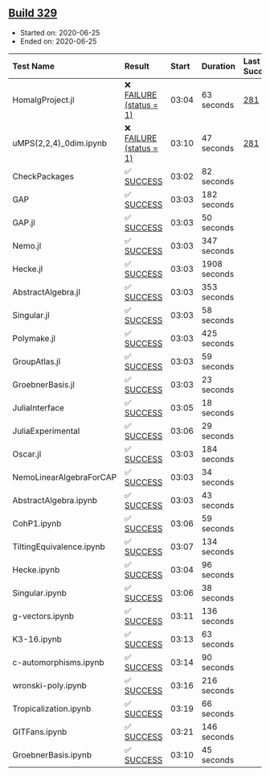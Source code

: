 ## [Build 329](https://oscarci.mathematik.uni-kl.de/job/oscar-stable/329/)

* Started on: 2020-06-25
* Ended on: 2020-06-25

| Test Name    | Result | Start | Duration | Last Success | First Failure |
|:-------------|:-------|:------|:---------|:-------------|:--------------|
| HomalgProject.jl | ❌ [FAILURE (status = 1)](https://oscarci.mathematik.uni-kl.de/job/oscar-stable/329/artifact/logs/build-329/HomalgProject.jl.log) | 03:04 | 63 seconds | [281](https://oscarci.mathematik.uni-kl.de/job/oscar-stable/281/) | [282](https://oscarci.mathematik.uni-kl.de/job/oscar-stable/282/) |
| uMPS(2,2,4)_0dim.ipynb | ❌ [FAILURE (status = 1)](https://oscarci.mathematik.uni-kl.de/job/oscar-stable/329/artifact/logs/build-329/uMPS-2-2-4-_0dim.ipynb.log) | 03:10 | 47 seconds | [281](https://oscarci.mathematik.uni-kl.de/job/oscar-stable/281/) | [282](https://oscarci.mathematik.uni-kl.de/job/oscar-stable/282/) |
| CheckPackages | ✅ [SUCCESS](https://oscarci.mathematik.uni-kl.de/job/oscar-stable/329/artifact/logs/build-329/CheckPackages.log) | 03:02 | 82 seconds |  |  |
| GAP | ✅ [SUCCESS](https://oscarci.mathematik.uni-kl.de/job/oscar-stable/329/artifact/logs/build-329/GAP.log) | 03:03 | 182 seconds |  |  |
| GAP.jl | ✅ [SUCCESS](https://oscarci.mathematik.uni-kl.de/job/oscar-stable/329/artifact/logs/build-329/GAP.jl.log) | 03:03 | 50 seconds |  |  |
| Nemo.jl | ✅ [SUCCESS](https://oscarci.mathematik.uni-kl.de/job/oscar-stable/329/artifact/logs/build-329/Nemo.jl.log) | 03:03 | 347 seconds |  |  |
| Hecke.jl | ✅ [SUCCESS](https://oscarci.mathematik.uni-kl.de/job/oscar-stable/329/artifact/logs/build-329/Hecke.jl.log) | 03:03 | 1908 seconds |  |  |
| AbstractAlgebra.jl | ✅ [SUCCESS](https://oscarci.mathematik.uni-kl.de/job/oscar-stable/329/artifact/logs/build-329/AbstractAlgebra.jl.log) | 03:03 | 353 seconds |  |  |
| Singular.jl | ✅ [SUCCESS](https://oscarci.mathematik.uni-kl.de/job/oscar-stable/329/artifact/logs/build-329/Singular.jl.log) | 03:03 | 58 seconds |  |  |
| Polymake.jl | ✅ [SUCCESS](https://oscarci.mathematik.uni-kl.de/job/oscar-stable/329/artifact/logs/build-329/Polymake.jl.log) | 03:03 | 425 seconds |  |  |
| GroupAtlas.jl | ✅ [SUCCESS](https://oscarci.mathematik.uni-kl.de/job/oscar-stable/329/artifact/logs/build-329/GroupAtlas.jl.log) | 03:03 | 59 seconds |  |  |
| GroebnerBasis.jl | ✅ [SUCCESS](https://oscarci.mathematik.uni-kl.de/job/oscar-stable/329/artifact/logs/build-329/GroebnerBasis.jl.log) | 03:03 | 23 seconds |  |  |
| JuliaInterface | ✅ [SUCCESS](https://oscarci.mathematik.uni-kl.de/job/oscar-stable/329/artifact/logs/build-329/JuliaInterface.log) | 03:05 | 18 seconds |  |  |
| JuliaExperimental | ✅ [SUCCESS](https://oscarci.mathematik.uni-kl.de/job/oscar-stable/329/artifact/logs/build-329/JuliaExperimental.log) | 03:06 | 29 seconds |  |  |
| Oscar.jl | ✅ [SUCCESS](https://oscarci.mathematik.uni-kl.de/job/oscar-stable/329/artifact/logs/build-329/Oscar.jl.log) | 03:03 | 184 seconds |  |  |
| NemoLinearAlgebraForCAP | ✅ [SUCCESS](https://oscarci.mathematik.uni-kl.de/job/oscar-stable/329/artifact/logs/build-329/NemoLinearAlgebraForCAP.log) | 03:03 | 34 seconds |  |  |
| AbstractAlgebra.ipynb | ✅ [SUCCESS](https://oscarci.mathematik.uni-kl.de/job/oscar-stable/329/artifact/logs/build-329/AbstractAlgebra.ipynb.log) | 03:03 | 43 seconds |  |  |
| CohP1.ipynb | ✅ [SUCCESS](https://oscarci.mathematik.uni-kl.de/job/oscar-stable/329/artifact/logs/build-329/CohP1.ipynb.log) | 03:06 | 59 seconds |  |  |
| TiltingEquivalence.ipynb | ✅ [SUCCESS](https://oscarci.mathematik.uni-kl.de/job/oscar-stable/329/artifact/logs/build-329/TiltingEquivalence.ipynb.log) | 03:07 | 134 seconds |  |  |
| Hecke.ipynb | ✅ [SUCCESS](https://oscarci.mathematik.uni-kl.de/job/oscar-stable/329/artifact/logs/build-329/Hecke.ipynb.log) | 03:04 | 96 seconds |  |  |
| Singular.ipynb | ✅ [SUCCESS](https://oscarci.mathematik.uni-kl.de/job/oscar-stable/329/artifact/logs/build-329/Singular.ipynb.log) | 03:06 | 38 seconds |  |  |
| g-vectors.ipynb | ✅ [SUCCESS](https://oscarci.mathematik.uni-kl.de/job/oscar-stable/329/artifact/logs/build-329/g-vectors.ipynb.log) | 03:11 | 136 seconds |  |  |
| K3-16.ipynb | ✅ [SUCCESS](https://oscarci.mathematik.uni-kl.de/job/oscar-stable/329/artifact/logs/build-329/K3-16.ipynb.log) | 03:13 | 63 seconds |  |  |
| c-automorphisms.ipynb | ✅ [SUCCESS](https://oscarci.mathematik.uni-kl.de/job/oscar-stable/329/artifact/logs/build-329/c-automorphisms.ipynb.log) | 03:14 | 90 seconds |  |  |
| wronski-poly.ipynb | ✅ [SUCCESS](https://oscarci.mathematik.uni-kl.de/job/oscar-stable/329/artifact/logs/build-329/wronski-poly.ipynb.log) | 03:16 | 216 seconds |  |  |
| Tropicalization.ipynb | ✅ [SUCCESS](https://oscarci.mathematik.uni-kl.de/job/oscar-stable/329/artifact/logs/build-329/Tropicalization.ipynb.log) | 03:19 | 66 seconds |  |  |
| GITFans.ipynb | ✅ [SUCCESS](https://oscarci.mathematik.uni-kl.de/job/oscar-stable/329/artifact/logs/build-329/GITFans.ipynb.log) | 03:21 | 146 seconds |  |  |
| GroebnerBasis.ipynb | ✅ [SUCCESS](https://oscarci.mathematik.uni-kl.de/job/oscar-stable/329/artifact/logs/build-329/GroebnerBasis.ipynb.log) | 03:10 | 45 seconds |  |  |

